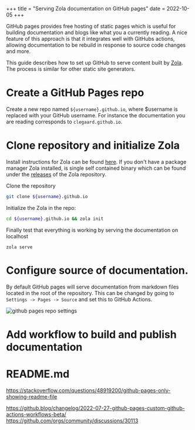 +++
title = "Serving Zola documentation on GitHub pages"
date = 2022-10-05
+++

GitHub pages provides free hosting of static pages which is useful for building documentation and blogs like what you a currently reading.
A nice feature of this approach is that it integrates well with GitHubs actions, allowing documentation to be rebuild in response to source code changes and more.

This guide describes how to set up GitHub to serve content built by [Zola](https://github.com/getzola/zola).
The process is similar for other static site generators.

# Create a GitHub Pages repo

Create a new repo named `${username}.github.io`, where $username is replaced with your GitHub username.
For instance the documentation you are reading corresponds to `clegaard.github.io`.

# Clone repository and initialize Zola

Install instructions for Zola can be found [here](https://www.getzola.org/documentation/getting-started/installation/).
If you don't have a package manager Zola installed, is single self contained binary which can be found under the [releases](https://github.com/getzola/zola/releases) of the Zola repository. 

Clone the repository 
``` bash
git clone ${username}.github.io 
```
Initialize the Zola in the repo:
``` bash
cd ${username}.github.io && zola init
```
Finally test that everything is working by serving the documentation on localhost
```
zola serve
```

# Configure source of documentation.

By default GitHub pages will serve documentation from markdown files located in the root of the repository.
This can be changed by going to `Settings -> Pages -> Source` and set this to GitHub Actions.

![github pages repo settings](../github_pages_build_and_deploy.png)

# Add workflow to build and publish documentation




# README.md
https://stackoverflow.com/questions/48919200/github-pages-only-showing-readme-file



https://github.blog/changelog/2022-07-27-github-pages-custom-github-actions-workflows-beta/
https://github.com/orgs/community/discussions/30113